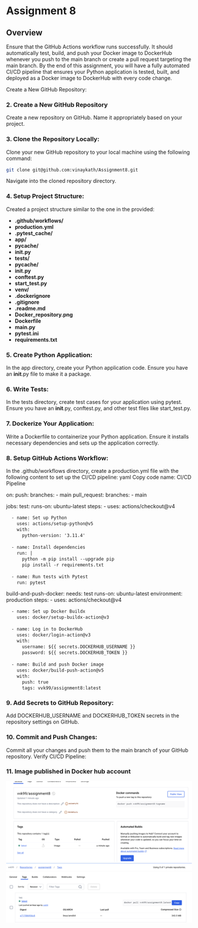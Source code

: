 # Assignment 8

## Overview
Ensure that the GitHub Actions workflow runs successfully. It should automatically test, build, and push your Docker image to DockerHub whenever you push to the main branch or create a pull request targeting the main branch.
By the end of this assignment, you will have a fully automated CI/CD pipeline that ensures your Python application is tested, built, and deployed as a Docker image to DockerHub with every code change.

Create a New GitHub Repository:

### 2. Create a New GitHub Repository

Create a new repository on GitHub. Name it appropriately based on your project.
### 3. Clone the Repository Locally:

Clone your new GitHub repository to your local machine using the following command:

```sh
git clone git@github.com:vinaykath/Assignment8.git
```

Navigate into the cloned repository directory.

### 4. Setup Project Structure:

Created a project structure similar to the one in the provided:

- **.github/workflows/**
- **production.yml**
- **.pytest_cache/**
- **app/**
- **__pycache__/**
- **__init__.py**
- **tests/**
- **__pycache__/**
- **__init__.py**
- **conftest.py**
- **start_test.py**
- **venv/**
- **.dockerignore**
- **.gitignore**
- **.readme.md**
- **Docker_repository.png**
- **Dockerfile**
- **main.py**
- **pytest.ini**
- **requirements.txt**

### 5. Create Python Application:

In the app directory, create your Python application code. Ensure you have an __init__.py file to make it a package.

### 6. Write Tests:

In the tests directory, create test cases for your application using pytest. Ensure you have an __init__.py, conftest.py, and other test files like start_test.py.

### 7. Dockerize Your Application:

Write a Dockerfile to containerize your Python application. Ensure it installs necessary dependencies and sets up the application correctly.

### 8. Setup GitHub Actions Workflow:

In the .github/workflows directory, create a production.yml file with the following content to set up the CI/CD pipeline:
yaml
Copy code
name: CI/CD Pipeline

on:
  push:
    branches:
      - main
  pull_request:
    branches:
      - main

jobs:
  test:
    runs-on: ubuntu-latest
    steps:
      - uses: actions/checkout@v4
      
      - name: Set up Python
        uses: actions/setup-python@v5
        with:
          python-version: '3.11.4'
          
      - name: Install dependencies
        run: |
          python -m pip install --upgrade pip
          pip install -r requirements.txt
          
      - name: Run tests with Pytest
        run: pytest

  build-and-push-docker:
    needs: test
    runs-on: ubuntu-latest
    environment: production
    steps:
      - uses: actions/checkout@v4
      
      - name: Set up Docker Buildx
        uses: docker/setup-buildx-action@v3
      
      - name: Log in to DockerHub
        uses: docker/login-action@v3
        with:
          username: ${{ secrets.DOCKERHUB_USERNAME }}
          password: ${{ secrets.DOCKERHUB_TOKEN }}
          
      - name: Build and push Docker image
        uses: docker/build-push-action@v5
        with:
          push: true
          tags: vvk99/assignment8:latest
### 9. Add Secrets to GitHub Repository:

Add DOCKERHUB_USERNAME and DOCKERHUB_TOKEN secrets in the repository settings on GitHub.

### 10. Commit and Push Changes:

Commit all your changes and push them to the main branch of your GitHub repository.
Verify CI/CD Pipeline:

### 11. Image published in Docker hub account
![Docker Hub Image Publisher](Docker_repository.png)
![Docker Hub Image Publisher](Image2.png)